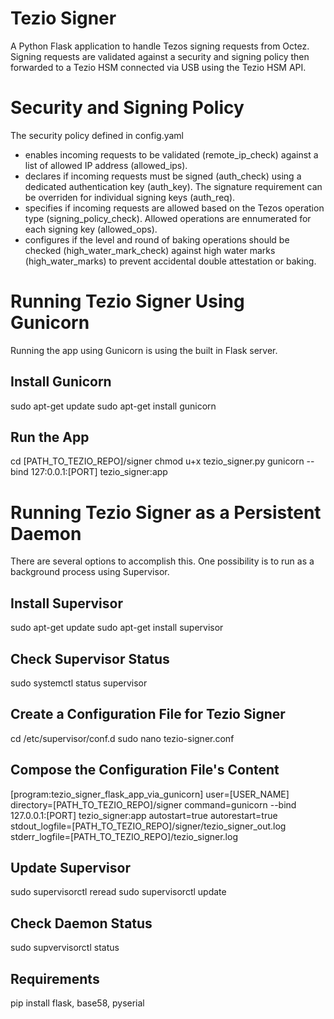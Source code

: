 # Tezio Signer

A Python Flask application to handle Tezos signing requests from Octez. Signing requests are validated against a security and signing policy then forwarded to a Tezio HSM connected via USB using the Tezio HSM API. 

# Security and Signing Policy

The security policy defined in config.yaml
- enables incoming requests to be validated (remote_ip_check) against a list of allowed IP address (allowed_ips). 
- declares if incoming requests must be signed (auth_check) using a dedicated authentication key (auth_key). The signature requirement can be overriden for individual signing keys (auth_req). 
- specifies if incoming requests are allowed based on the Tezos operation type (signing_policy_check). Allowed operations are ennumerated for each signing key (allowed_ops).
- configures if the level and round of baking operations should be checked (high_water_mark_check) against high water marks (high_water_marks) to prevent accidental double attestation or baking. 

# Running Tezio Signer Using Gunicorn

Running the app using Gunicorn is using the built in Flask server. 

## Install Gunicorn

sudo apt-get update
sudo apt-get install gunicorn

## Run the App

cd [PATH_TO_TEZIO_REPO]/signer
chmod u+x tezio_signer.py
gunicorn --bind 127:0.0.1:[PORT] tezio_signer:app

# Running Tezio Signer as a Persistent Daemon 

There are several options to accomplish this. One possibility is to run as a background process using Supervisor. 

## Install Supervisor

sudo apt-get update
sudo apt-get install supervisor

## Check Supervisor Status

sudo systemctl status supervisor

## Create a Configuration File for Tezio Signer

cd /etc/supervisor/conf.d
sudo nano tezio-signer.conf

## Compose the Configuration File's Content

[program:tezio_signer_flask_app_via_gunicorn]
user=[USER_NAME]
directory=[PATH_TO_TEZIO_REPO]/signer
command=gunicorn --bind 127.0.0.1:[PORT] tezio_signer:app
autostart=true
autorestart=true
stdout_logfile=[PATH_TO_TEZIO_REPO]/signer/tezio_signer_out.log
stderr_logfile=[PATH_TO_TEZIO_REPO]/tezio_signer.log

## Update Supervisor

sudo supervisorctl reread
sudo supervisorctl update

## Check Daemon Status

sudo supvervisorctl status

## Requirements

pip install flask, base58, pyserial